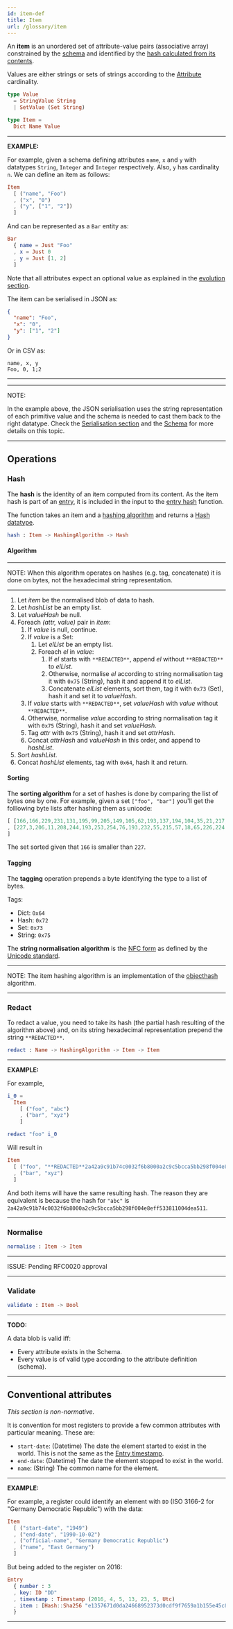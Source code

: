 ```yaml
---
id: item-def
title: Item
url: /glossary/item
---
```


An **item** is an unordered set of attribute-value pairs (associative array)
constrained by the [schema](/glossary/schema) and identified by the [hash
calculated from its contents](#hash).

Values are either strings or sets of strings according to the
[Attribute](/glossary/attribute) cardinality.

```elm
type Value
  = StringValue String
  | SetValue (Set String)

type Item =
  Dict Name Value
```

***
**EXAMPLE:**

For example, given a schema defining attributes `name`, `x` and `y` with
datatypes `String`, `Integer` and `Integer` respectively. Also, `y` has
cardinality `n`.  We can define an item as follows:

```elm
Item
  [ ("name", "Foo")
  , ("x", "0")
  , ("y", ["1", "2"])
  ]
```

And can be represented as a `Bar` entity as:

```elm
Bar
  { name = Just "Foo"
  , x = Just 0
  , y = Just [1, 2]
  ]
```

Note that all attributes expect an optional value as explained in the
[evolution section](/data-model/evolve#forwards-compatibility).

The item can be serialised in JSON as:

```json
{
  "name": "Foo",
  "x": "0",
  "y": ["1", "2"]
}
```

Or in CSV as:

```csv
name, x, y
Foo, 0, 1;2
```
***

***
NOTE:

In the example above, the JSON serialisation uses the string representation of
each primitive value and the schema is needed to cast them back to the right
datatype. Check the [Serialisation section](/rest-api#serialisation) and the
[Schema](/glossary/schema) for more details on this topic.
***

## Operations

### Hash

The **hash** is the identity of an item computed from its content. As the item
hash is part of an [entry](/glossary/entry), it is included in the input to
the [entry hash](/glossary/entry#hash) function.

The function takes an item and a [hashing
algorithm](/glossary/hashing-algorithm) and returns a [Hash
datatype](/datatypes/hash).

```elm
hash : Item -> HashingAlgorithm -> Hash
```

#### Algorithm

***
NOTE: When this algorithm operates on hashes (e.g. tag, concatenate) it is
done on bytes, not the hexadecimal string representation.
***

1. Let _item_ be the normalised blob of data to hash.
2. Let _hashList_ be an empty list.
3. Let _valueHash_ be null.
4. Foreach _(attr, value)_ pair in _item_:
   1. If _value_ is null, continue.
   2. If _value_ is a Set:
        1. Let _elList_ be an empty list.
        2. Foreach _el_ in _value_:
            1. If _el_ starts with `**REDACTED**`, append _el_ without `**REDACTED**`
               to _elList_.
            2. Otherwise, normalise _el_ according to string normalisation
               tag it with `0x75` (String), hash it and append it to _elList_.
            3. Concatenate _elList_ elements, sort them, tag it with `0x73`
               (Set), hash it and set it to _valueHash_.
   3. If _value_ starts with `**REDACTED**`, set _valueHash_ with _value_
      without `**REDACTED**`.
   4. Otherwise, normalise _value_ according to string normalisation
      tag it with `0x75` (String), hash it and set _valueHash_.
   5. Tag _attr_ with `0x75` (String), hash it and set _attrHash_.
   6. Concat _attrHash_ and _valueHash_ in this order, and append to _hashList_.
5. Sort _hashList_.
6. Concat _hashList_ elements, tag with `0x64`, hash it and return.

#### Sorting

The **sorting algorithm** for a set of hashes is done by comparing the list of
bytes one by one. For example, given a set `["foo", "bar"]` you'll get the
folllowing byte lists after hashing them as unicode:

 ```elm
[ [166,166,229,231,131,195,99,205,149,105,62,193,137,194,104,35,21,217,86,134,147,151,115,134,121,181,99,5,242,9,80,56]
, [227,3,206,11,208,244,193,253,254,76,193,232,55,215,57,18,65,226,224,71,223,16,250,97,1,115,61,193,32,103,93,254]
]
```

The set sorted given that `166` is smaller than `227`.

#### Tagging

The **tagging** operation prepends a byte identifying the type to a list of
bytes.

Tags:

* Dict: `0x64`
* Hash: `0x72`
* Set: `0x73`
* String: `0x75`

The **string normalisation algorithm** is the [NFC
form](https://en.wikipedia.org/wiki/Unicode_equivalence) as defined by the
[Unicode standard](@unicode).

***
NOTE: The item hashing algorithm is an implementation of the
[objecthash](https://github.com/benlaurie/objecthash) algorithm.
***


### Redact

To redact a value, you need to take its hash (the partial hash resulting of
the algorithm above) and, on its string hexadecimal representation prepend the
string `**REDACTED**`.

```elm
redact : Name -> HashingAlgorithm -> Item -> Item
```

***
**EXAMPLE:**

For example,

```elm
i_0 = 
  Item
    [ ("foo", "abc")
    , ("bar", "xyz")
    ]

redact "foo" i_0
```

Will result in

```elm
Item
  [ ("foo", "**REDACTED**2a42a9c91b74c0032f6b8000a2c9c5bcca5bb298f004e8eff533811004dea511")
  , ("bar", "xyz")
  ]
```

And both items will have the same resulting hash. The reason they are
equivalent is because the hash for `"abc"` is
`2a42a9c91b74c0032f6b8000a2c9c5bcca5bb298f004e8eff533811004dea511`.
***

### Normalise

```elm
normalise : Item -> Item
```

***
ISSUE: Pending RFC0020 approval
***

### Validate

```elm
validate : Item -> Bool
```

***
**TODO:**

A data blob is valid iff:

* Every attribute exists in the Schema.
* Every value is of valid type according to the attribute definition (schema).

***


## Conventional attributes

_This section is non-normative._

It is convention for most registers to provide a few common attributes with
particular meaning. These are:

* `start-date`: (Datetime) The date the element started to exist in the world.
  This is not the same as the [Entry timestamp](/glossary/entry#timestamp).
* `end-date`: (Datetime) The date the element stopped to exist in the world.
* `name`: (String) The common name for the element.

***
**EXAMPLE:**

For example, a register could identify an element with `DD` (ISO 3166-2 for
"Germany Democratic Republic") with the data:

```elm
Item
  [ ("start-date", "1949")
  , ("end-date", "1990-10-02")
  , ("official-name", "Germany Democratic Republic")
  , ("name", "East Germany")
  ]
```

But being added to the register on 2016:

```elm
Entry
  { number : 3
  , key: ID "DD"
  , timestamp : Timestamp (2016, 4, 5, 13, 23, 5, Utc)
  , item : [Hash::Sha256 "e1357671d0da24668952373d0cdf9f7659a1b155e45c8fb3c2f24331e46edc26"]
  }
```
***


